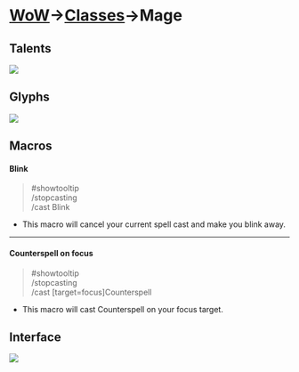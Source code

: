 # [WoW](https://github.com/AronDev/game-configs/tree/master/wow)->[Classes](https://github.com/AronDev/game-configs/tree/master/wow/classes)->Mage

Talents
---

[<img src="https://i.imgur.com/gbzFqba.png">](https://i.imgur.com/gbzFqba.png)

Glyphs
---

[<img src="https://i.imgur.com/fAEbUNF.png">](https://i.imgur.com/fAEbUNF.png)

Macros
---

#### Blink
> #showtooltip  
> /stopcasting  
> /cast Blink  

* This macro will cancel your current spell cast and make you blink away.

---

#### Counterspell on focus
> #showtooltip  
> /stopcasting  
> /cast [target=focus]Counterspell  

* This macro will cast Counterspell on your focus target.

Interface
---

[<img src="https://i.imgur.com/0i8jf8Q.png">](https://i.imgur.com/0i8jf8Q.png)
